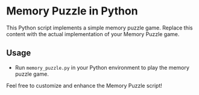 
# Memory Puzzle in Python

This Python script implements a simple memory puzzle game.
Replace this content with the actual implementation of your Memory Puzzle game.

## Usage
- Run `memory_puzzle.py` in your Python environment to play the memory puzzle game.

Feel free to customize and enhance the Memory Puzzle script!

